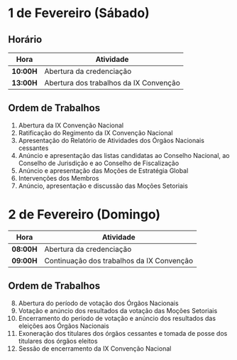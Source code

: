 # 1 de Fevereiro (Sábado)

## Horário

| Hora       | Atividade                              |
| ---------- | -------------------------------------- |
| **10:00H** | Abertura da credenciação               |
| **13:00H** | Abertura dos trabalhos da IX Convenção |

## Ordem de Trabalhos

1. Abertura da IX Convenção Nacional
2. Ratificação do Regimento da IX Convenção Nacional
3. Apresentação do Relatório de Atividades dos Órgãos Nacionais cessantes
4. Anúncio e apresentação das listas candidatas ao Conselho Nacional, ao Conselho de Jurisdição e ao Conselho de Fiscalização
5. Anúncio e apresentação das Moções de Estratégia Global
6. Intervenções dos Membros
7. Anúncio, apresentação e discussão das Moções Setoriais

  
# 2 de Fevereiro (Domingo)

| Hora       | Atividade                              |
| ---------- | -------------------------------------- |
| **08:00H** | Abertura da credenciação               |
| **09:00H** | Continuação dos trabalhos da IX Convenção |

## Ordem de Trabalhos

8. Abertura do período de votação dos Órgãos Nacionais
9. Votação e anúncio dos resultados da votação das Moções Setoriais
10. Encerramento do período de votação e anúncio dos resultados das eleições aos Órgãos Nacionais
11. Exoneração dos titulares dos órgãos cessantes e tomada de posse dos titulares dos órgãos eleitos
12. Sessão de encerramento da IX Convenção Nacional
